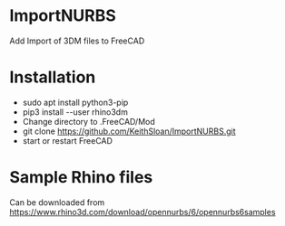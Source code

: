 # ImportNURBS

  Add Import of 3DM files to FreeCAD 

# Installation

 * sudo apt install python3-pip
 * pip3 install --user rhino3dm
 * Change directory to .FreeCAD/Mod
 * git clone  https://github.com/KeithSloan/ImportNURBS.git
 * start or restart FreeCAD
 
# Sample Rhino files

  Can be downloaded from https://www.rhino3d.com/download/opennurbs/6/opennurbs6samples 
